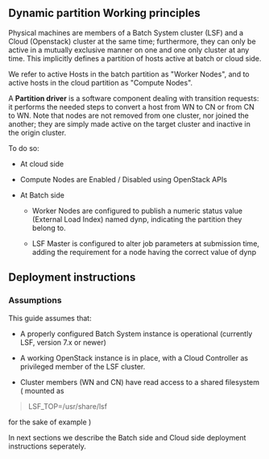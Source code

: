 


## Dynamic partition Working principles

Physical machines are members of a Batch System cluster (LSF) and a
Cloud (Openstack) cluster at the same time; furthermore, they can only be
active in a mutually exclusive manner on one and one only cluster at
any time. This implicitly defines a partition of hosts active at batch
or cloud side.

We refer to active Hosts in the batch partition as "Worker Nodes", and
to active hosts in the cloud partition as "Compute Nodes".

A **Partition driver** is a software component dealing with transition
requests: it performs the needed steps to convert a host from WN to CN
or from CN to WN. Note that nodes are not removed from one cluster, nor
joined the another; they are simply made active on the target cluster and
inactive in the origin cluster.

To do so:

*  At cloud side

  *  Compute Nodes are Enabled / Disabled using OpenStack APIs

* At Batch side

  * Worker Nodes are configured to publish a numeric status value
   (External Load Index) named dynp, indicating the partition they
   belong to.

  * LSF Master is configured to alter job parameters at submission time,
   adding the requirement for a node having the correct value of dynp




## Deployment instructions


###  Assumptions

This guide assumes that:

- A properly configured Batch System instance is operational
  (currently LSF, version 7.x or newer)

- A working OpenStack instance is in place, with a Cloud Controller as
  privileged member of the LSF cluster.

- Cluster members (WN and CN) have read access to a shared filesystem
 ( mounted as 
> LSF_TOP=/usr/share/lsf

 for the sake of example )
 
 In next sections we describe the Batch side and Cloud side deployment instructions seperately.